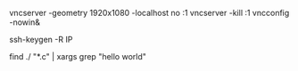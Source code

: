 vncserver -geometry 1920x1080 -localhost no :1
vncserver -kill :1
vncconfig -nowin&

ssh-keygen -R IP

find ./ "*.c" | xargs grep "hello world"












